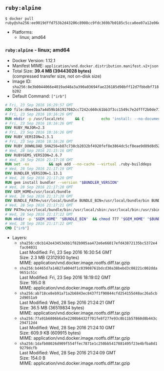 ## `ruby:alpine`

```console
$ docker pull ruby@sha256:ee9019dffd753b2d43206c8908cc9fdc369b7b0185c5cca0ee07a12e06e73a7a
```

-	Platforms:
	-	linux; amd64

### `ruby:alpine` - linux; amd64

-	Docker Version: 1.12.1
-	Manifest MIME: `application/vnd.docker.distribution.manifest.v2+json`
-	Total Size: **39.4 MB (39443028 bytes)**  
	(compressed transfer size, not on-disk size)
-	Image ID: `sha256:8e3b0044066e4019ad48a3a390a03694fae226185d90bff12d7fbbdbf718b202`
-	Default Command: `["irb"]`

```dockerfile
# Fri, 23 Sep 2016 16:29:57 GMT
ADD file:d6ee3ba7a4d59b161917082cc7242c660c61bb3f3cc1549c7e2dfff2b0de7104 in / 
# Fri, 23 Sep 2016 18:16:26 GMT
RUN mkdir -p /usr/local/etc 	&& { 		echo 'install: --no-document'; 		echo 'update: --no-document'; 	} >> /usr/local/etc/gemrc
# Fri, 23 Sep 2016 18:16:26 GMT
ENV RUBY_MAJOR=2.3
# Fri, 23 Sep 2016 18:16:26 GMT
ENV RUBY_VERSION=2.3.1
# Fri, 23 Sep 2016 18:16:26 GMT
ENV RUBY_DOWNLOAD_SHA256=b87c738cb2032bf4920fef8e3864dc5cf8eae9d89d8d523ce0236945c5797dcd
# Wed, 28 Sep 2016 21:15:16 GMT
ENV RUBYGEMS_VERSION=2.6.7
# Wed, 28 Sep 2016 21:17:18 GMT
RUN set -ex 		&& apk add --no-cache --virtual .ruby-builddeps 		autoconf 		bison 		bzip2 		bzip2-dev 		ca-certificates 		coreutils 		gcc 		gdbm-dev 		glib-dev 		libc-dev 		libffi-dev 		libxml2-dev 		libxslt-dev 		linux-headers 		make 		ncurses-dev 		openssl 		openssl-dev 		procps 		readline-dev 		ruby 		tar 		yaml-dev 		zlib-dev 		&& wget -O ruby.tar.gz "https://cache.ruby-lang.org/pub/ruby/$RUBY_MAJOR/ruby-$RUBY_VERSION.tar.gz" 	&& echo "$RUBY_DOWNLOAD_SHA256 *ruby.tar.gz" | sha256sum -c - 		&& mkdir -p /usr/src/ruby 	&& tar -xzf ruby.tar.gz -C /usr/src/ruby --strip-components=1 	&& rm ruby.tar.gz 		&& cd /usr/src/ruby 		&& { 		echo '#define ENABLE_PATH_CHECK 0'; 		echo; 		cat file.c; 	} > file.c.new 	&& mv file.c.new file.c 		&& autoconf 	&& ac_cv_func_isnan=yes ac_cv_func_isinf=yes 		./configure --disable-install-doc 	&& make -j"$(getconf _NPROCESSORS_ONLN)" 	&& make install 		&& runDeps="$( 		scanelf --needed --nobanner --recursive /usr/local 			| awk '{ gsub(/,/, "\nso:", $2); print "so:" $2 }' 			| sort -u 			| xargs -r apk info --installed 			| sort -u 	)" 	&& apk add --virtual .ruby-rundeps $runDeps 		bzip2 		ca-certificates 		libffi-dev 		openssl-dev 		yaml-dev 		procps 		zlib-dev 	&& apk del .ruby-builddeps 	&& cd / 	&& rm -r /usr/src/ruby 		&& gem update --system "$RUBYGEMS_VERSION"
# Wed, 28 Sep 2016 21:17:19 GMT
ENV BUNDLER_VERSION=1.13.1
# Wed, 28 Sep 2016 21:17:20 GMT
RUN gem install bundler --version "$BUNDLER_VERSION"
# Wed, 28 Sep 2016 21:17:20 GMT
ENV GEM_HOME=/usr/local/bundle
# Wed, 28 Sep 2016 21:17:20 GMT
ENV BUNDLE_PATH=/usr/local/bundle BUNDLE_BIN=/usr/local/bundle/bin BUNDLE_SILENCE_ROOT_WARNING=1 BUNDLE_APP_CONFIG=/usr/local/bundle
# Wed, 28 Sep 2016 21:17:21 GMT
ENV PATH=/usr/local/bundle/bin:/usr/local/sbin:/usr/local/bin:/usr/sbin:/usr/bin:/sbin:/bin
# Wed, 28 Sep 2016 21:17:22 GMT
RUN mkdir -p "$GEM_HOME" "$BUNDLE_BIN" 	&& chmod 777 "$GEM_HOME" "$BUNDLE_BIN"
# Wed, 28 Sep 2016 21:17:22 GMT
CMD ["irb"]
```

-	Layers:
	-	`sha256:c0cb142e43453ebb1f82b905aa472e6e66017efd43872135bc5372e4fac04031`  
		Last Modified: Fri, 23 Sep 2016 16:30:54 GMT  
		Size: 2.3 MB (2312930 bytes)  
		MIME: application/vnd.docker.image.rootfs.diff.tar.gzip
	-	`sha256:bd465d7a14827a004df1c03908761bdcd30a38bebd3c08221c002dda9651c51c`  
		Last Modified: Fri, 23 Sep 2016 18:19:02 GMT  
		Size: 195.0 B  
		MIME: application/vnd.docker.image.rootfs.diff.tar.gzip
	-	`sha256:ab718ce8eb91a71a2b6843ec8437f1f90844cfd254155d48ac26a5cb2d9051a9`  
		Last Modified: Wed, 28 Sep 2016 21:24:21 GMT  
		Size: 36.5 MB (36519834 bytes)  
		MIME: application/vnd.docker.image.rootfs.diff.tar.gzip
	-	`sha256:77a91b6806b6a5e2200b6432f701fe8f277e93c8b11b57860d8b443c294712d4`  
		Last Modified: Wed, 28 Sep 2016 21:24:10 GMT  
		Size: 609.9 KB (609915 bytes)  
		MIME: application/vnd.docker.image.rootfs.diff.tar.gzip
	-	`sha256:1dafb08026d909f554ffec7871e1c250bb5417881495f23e4bfba8d19279dcfb`  
		Last Modified: Wed, 28 Sep 2016 21:24:09 GMT  
		Size: 154.0 B  
		MIME: application/vnd.docker.image.rootfs.diff.tar.gzip
